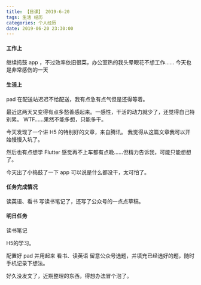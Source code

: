```yaml
---
title: 【日课】 2019-6-20
tags: 生活 经历
categories: 个人经历
date: 2019-06-20 23:30:00
---
```


#### 工作上

继续捣鼓 app ，不过效率依旧很菜，办公室热的我头晕眼花不想工作……
今天也是非常感伤的一天

#### 生活上

pad 在配送站迟迟不给配送，我有点急有点气但是还得等着。

最近这两天又变得有点多愁善感起来。一感性，干活的动力就少了，还觉得自己特别累。
WTF……果然不能多想，只能多干。

今天发现了一个讲 H5 的特别好的文章，来自腾讯。
我觉得从这篇文章我可以开始慢慢入坑了。

然后也有点想学 Flutter 感觉再不上车都有点晚……但精力告诉我，可能只能想想了。

今天出了小捣鼓了一下 app 可以说是什么都没干，太可怕了。

#### 任务完成情况

读英语、看书
写读书笔记了，还写了公众号的一点点草稿。

#### 明日任务

读书笔记

H5的学习。

配置好 pad 并用起来
看书、读英语
留意公众号选题，并填充已经选好的题，随时手机记录下想法。

好久没发文了，近期整理的东西，得想办法冒个泡了。

